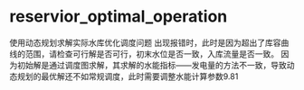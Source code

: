 # reservior_optimal_operation
使用动态规划求解实际水库优化调度问题
出现报错时，此时是因为超出了库容曲线的范围，请检查可行解是否可行，初末水位是否一致，入库流量是否一致。
因为初始解是通过调度图求解，其求解的水能指标——发电量的方法不一致，导致动态规划的最优解还不如常规调度，此时需要调整水能计算参数9.81
